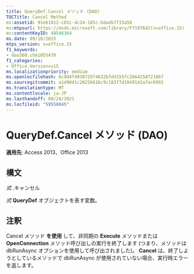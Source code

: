 ```yaml
---
title: QueryDef.Cancel メソッド (DAO)
TOCTitle: Cancel Method
ms:assetid: 91e61012-c01c-4c24-185c-bdadb7f33a58
ms:mtpsurl: https://msdn.microsoft.com/library/Ff197642(v=office.15)
ms:contentKeyID: 48546364
ms.date: 09/18/2015
mtps_version: v=office.15
f1_keywords:
- dao360.chm1055470
f1_categories:
- Office.Version=v15
ms.localizationpriority: medium
ms.openlocfilehash: 6c404f493072974632bfdd155fc2664258721867
ms.sourcegitcommit: a1d9041c20256616c9c183f7d1049142a7ac6991
ms.translationtype: MT
ms.contentlocale: ja-JP
ms.lasthandoff: 09/24/2021
ms.locfileid: "59558045"
---
```

# <a name="querydefcancel-method-dao"></a>QueryDef.Cancel メソッド (DAO)


**適用先**: Access 2013、Office 2013

## <a name="syntax"></a>構文

*式* .キャンセル

*式* **QueryDef** オブジェクトを表す変数。

## <a name="remarks"></a>注釈

Cancel メソッド **を使用** して、非同期の **Execute** メソッドまたは **OpenConnection** メソッド呼び出しの実行を終了します (つまり、メソッドは dbRunAsync オプションを使用して呼び出されました)。 **Cancel** は、終了しようとしているメソッドで dbRunAsync が使用されていない場合、実行時エラーを返します。

